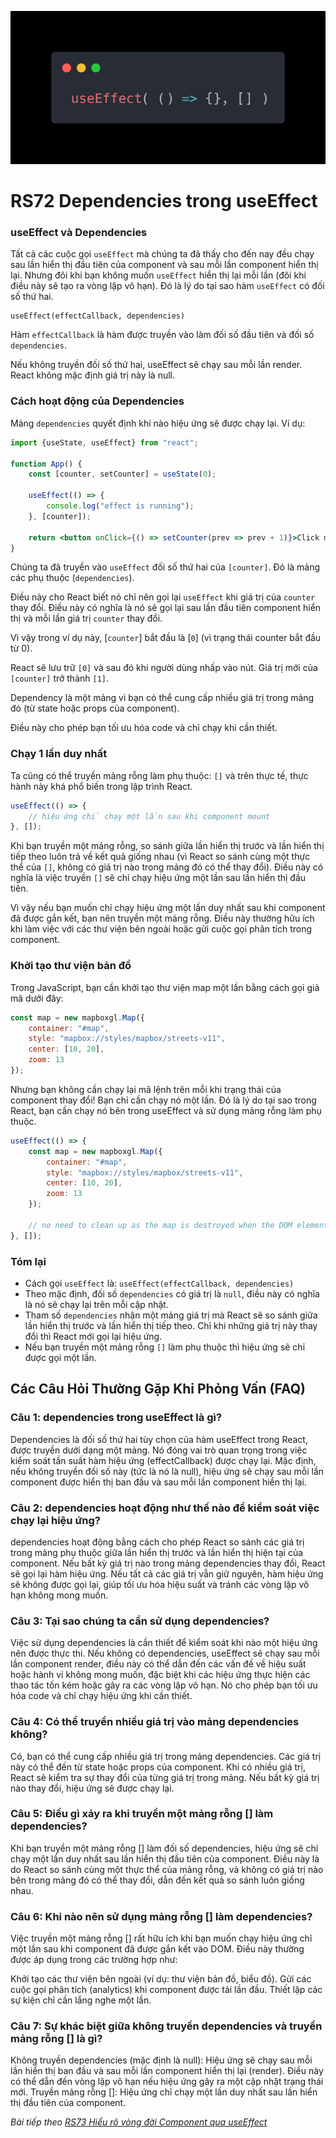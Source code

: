 ![Create-HTML-1](images/effect.webp) 

# RS72 Dependencies trong useEffect

### useEffect và Dependencies

Tất cả các cuộc gọi `useEffect` mà chúng ta đã thấy cho đến nay đều chạy sau lần hiển thị đầu tiên của component và sau mỗi lần component hiển thị lại. Nhưng đôi khi bạn không muốn `useEffect` hiển thị lại mỗi lần (đôi khi điều này sẽ tạo ra vòng lặp vô hạn). Đó là lý do tại sao hàm `useEffect` có đối số thứ hai.

```
useEffect(effectCallback, dependencies)
```

Hàm `effectCallback` là hàm được truyền vào làm đối số đầu tiên và đối số `dependencies`.

Nếu không truyền đối số thứ hai, useEffect sẽ chạy sau mỗi lần render. React không mặc định giá trị này là null.

### Cách hoạt động của Dependencies

Mảng `dependencies` quyết định khi nào hiệu ứng sẽ được chạy lại. Ví dụ:

```jsx
import {useState, useEffect} from "react";

function App() {
    const [counter, setCounter] = useState(0);

    useEffect(() => {
        console.log("effect is running");
    }, [counter]);

    return <button onClick={() => setCounter(prev => prev + 1)}>Click me</button>;
}
```

Chúng ta đã truyền vào `useEffect` đối số thứ hai của `[counter]`. Đó là mảng các phụ thuộc (`dependencies`).

Điều này cho React biết nó chỉ nên gọi lại `useEffect` khi giá trị của `counter` thay đổi. Điều này có nghĩa là nó sẽ gọi lại sau lần đầu tiên component hiển thị và mỗi lần giá trị `counter` thay đổi.

Vì vậy trong ví dụ này, [`counter`] bắt đầu là [`0`] (vì trạng thái counter bắt đầu từ 0).

React sẽ lưu trữ `[0]` và sau đó khi người dùng nhấp vào nút. Giá trị mới của `[counter]` trở thành `[1]`.

Dependency là một mảng vì bạn có thể cung cấp nhiều giá trị trong mảng đó (từ state hoặc props của component).

Điều này cho phép bạn tối ưu hóa code và chỉ chạy khi cần thiết.

### Chạy 1 lần duy nhất

Ta cũng có thể truyền mảng rỗng làm phụ thuộc: `[]` và trên thực tế, thực hành này khá phổ biến trong lập trình React.

```jsx
useEffect(() => {
    // hiệu ứng chỉ chạy một lần sau khi component mount
}, []);

```

Khi bạn truyền một mảng rỗng, so sánh giữa lần hiển thị trước và lần hiển thị tiếp theo luôn trả về kết quả giống nhau (vì React so sánh cùng một thực thể của `[]`, không có giá trị nào trong mảng đó có thể thay đổi). Điều này có nghĩa là việc truyền `[]` sẽ chỉ chạy hiệu ứng một lần sau lần hiển thị đầu tiên.

Vì vậy nếu bạn muốn chỉ chạy hiệu ứng một lần duy nhất sau khi component đã được gắn kết, bạn nên truyền một mảng rỗng. Điều này thường hữu ích khi làm việc với các thư viện bên ngoài hoặc gửi cuộc gọi phân tích trong component.

### Khởi tạo thư viện bản đồ

Trong JavaScript, bạn cần khởi tạo thư viện map một lần bằng cách gọi giả mã dưới đây:

```js
const map = new mapboxgl.Map({
    container: "#map",
    style: "mapbox://styles/mapbox/streets-v11",
    center: [10, 20],
    zoom: 13
});
```

Nhưng bạn không cần chạy lại mã lệnh trên mỗi khi trạng thái của component thay đổi! Bạn chỉ cần chạy nó một lần. Đó là lý do tại sao trong React, bạn cần chạy nó bên trong useEffect và sử dụng mảng rỗng làm phụ thuộc.

```jsx
useEffect(() => {
    const map = new mapboxgl.Map({
        container: "#map",
        style: "mapbox://styles/mapbox/streets-v11",
        center: [10, 20],
        zoom: 13
    });

    // no need to clean up as the map is destroyed when the DOM element is removed 
}, []);
```

### Tóm lại

- Cách gọi `useEffect` là: `useEffect(effectCallback, dependencies)`
- Theo mặc định, đối số `dependencies` có giá trị là `null`, điều này có nghĩa là nó sẽ chạy lại trên mỗi cập nhật.
- Tham số `dependencies` nhận một mảng giá trị mà React sẽ so sánh giữa lần hiển thị trước và lần hiển thị tiếp theo. Chỉ khi những giá trị này thay đổi thì React mới gọi lại hiệu ứng.
- Nếu bạn truyền một mảng rỗng `[]` làm phụ thuộc thì hiệu ứng sẽ chỉ được gọi một lần.

## Các Câu Hỏi Thường Gặp Khi Phỏng Vấn (FAQ)

### Câu 1: dependencies trong useEffect là gì?

Dependencies là đối số thứ hai tùy chọn của hàm useEffect trong React, được truyền dưới dạng một mảng. Nó đóng vai trò quan trọng trong việc kiểm soát tần suất hàm hiệu ứng (effectCallback) được chạy lại. Mặc định, nếu không truyền đối số này (tức là nó là null), hiệu ứng sẽ chạy sau mỗi lần component được hiển thị ban đầu và sau mỗi lần component hiển thị lại.

### Câu 2: dependencies hoạt động như thế nào để kiểm soát việc chạy lại hiệu ứng?

dependencies hoạt động bằng cách cho phép React so sánh các giá trị trong mảng phụ thuộc giữa lần hiển thị trước và lần hiển thị hiện tại của component. Nếu bất kỳ giá trị nào trong mảng dependencies thay đổi, React sẽ gọi lại hàm hiệu ứng. Nếu tất cả các giá trị vẫn giữ nguyên, hàm hiệu ứng sẽ không được gọi lại, giúp tối ưu hóa hiệu suất và tránh các vòng lặp vô hạn không mong muốn.

### Câu 3: Tại sao chúng ta cần sử dụng dependencies?

Việc sử dụng dependencies là cần thiết để kiểm soát khi nào một hiệu ứng nên được thực thi. Nếu không có dependencies, useEffect sẽ chạy sau mỗi lần component render, điều này có thể dẫn đến các vấn đề về hiệu suất hoặc hành vi không mong muốn, đặc biệt khi các hiệu ứng thực hiện các thao tác tốn kém hoặc gây ra các vòng lặp vô hạn. Nó cho phép bạn tối ưu hóa code và chỉ chạy hiệu ứng khi cần thiết.

### Câu 4: Có thể truyền nhiều giá trị vào mảng dependencies không?

Có, bạn có thể cung cấp nhiều giá trị trong mảng dependencies. Các giá trị này có thể đến từ state hoặc props của component. Khi có nhiều giá trị, React sẽ kiểm tra sự thay đổi của từng giá trị trong mảng. Nếu bất kỳ giá trị nào thay đổi, hiệu ứng sẽ được chạy lại.

### Câu 5: Điều gì xảy ra khi truyền một mảng rỗng [] làm dependencies?

Khi bạn truyền một mảng rỗng [] làm đối số dependencies, hiệu ứng sẽ chỉ chạy một lần duy nhất sau lần hiển thị đầu tiên của component. Điều này là do React so sánh cùng một thực thể của mảng rỗng, và không có giá trị nào bên trong mảng đó có thể thay đổi, dẫn đến kết quả so sánh luôn giống nhau.

### Câu 6: Khi nào nên sử dụng mảng rỗng [] làm dependencies?

Việc truyền một mảng rỗng [] rất hữu ích khi bạn muốn chạy hiệu ứng chỉ một lần sau khi component đã được gắn kết vào DOM. Điều này thường được áp dụng trong các trường hợp như:

Khởi tạo các thư viện bên ngoài (ví dụ: thư viện bản đồ, biểu đồ).
Gửi các cuộc gọi phân tích (analytics) khi component được tải lần đầu.
Thiết lập các sự kiện chỉ cần lắng nghe một lần.

### Câu 7: Sự khác biệt giữa không truyền dependencies và truyền mảng rỗng [] là gì?

Không truyền dependencies (mặc định là null): Hiệu ứng sẽ chạy sau mỗi lần hiển thị ban đầu và sau mỗi lần component hiển thị lại (render). Điều này có thể dẫn đến vòng lặp vô hạn nếu hiệu ứng gây ra một cập nhật trạng thái mới.
Truyền mảng rỗng []: Hiệu ứng chỉ chạy một lần duy nhất sau lần hiển thị đầu tiên của component.


*Bài tiếp theo [RS73 Hiểu rõ vòng đời Component qua useEffect](/lesson/session/session_073_lifecycle.md)*